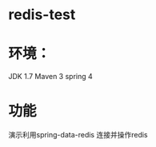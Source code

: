 
# redis-test

环境：
====================
JDK 1.7
Maven 3
spring 4


功能
====================
演示利用spring-data-redis 连接并操作redis


